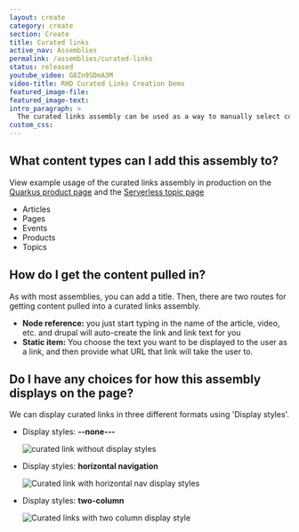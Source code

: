 ```yaml
---
layout: create
category: create
section: Create
title: Curated links
active_nav: Assemblies
permalink: /assemblies/curated-links
status: released
youtube_video: G8Zn9SDmA3M
video-title: RHD Curated Links Creation Demo
featured_image-file:
featured_image-text:
intro_paragraph: >
  The curated links assembly can be used as a way to manually select content to be linked off from on a page (as opposed to a collection assembly automatically bringing links in based on a keyword).
custom_css:
---
```


## What content types can I add this assembly to?

View example usage of the curated links assembly in production on the [Quarkus product page](https://developers.redhat.com/products/quarkus/getting-started) and the [Serverless topic page](https://developers.redhat.com/topics/serverless-architecture)

* Articles
* Pages
* Events
* Products
* Topics

## How do I get the content pulled in?

As with most assemblies, you can add a title. Then, there are two routes for getting content pulled into a curated links assembly.

* **Node reference:** you just start typing in the name of the article, video, etc. and drupal will auto-create the link and link text for you
* **Static item:** You choose the text you want to be displayed to the user as a link, and then provide what URL that link will take the user to.

## Do I have any choices for how this assembly displays on the page?

We can display curated links in three different formats using 'Display styles'.

* Display styles: **\--none---**

  ![curated link without display styles](/design-manual/assets/uploads/curated-link.png)
* Display styles: **horizontal navigation**

  ![Curated link with horizontal nav display styles](/design-manual/assets/uploads/curated-link-horizontal.png)
* Display styles: **two-column**

  ![Curated links with two column display style](/design-manual/assets/uploads/curated-link-2col.png)

